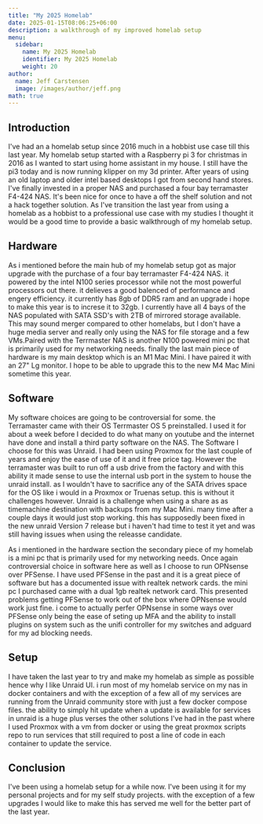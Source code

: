 ```yaml
---
title: "My 2025 Homelab"
date: 2025-01-15T08:06:25+06:00
description: a walkthrough of my improved homelab setup
menu:
  sidebar:
    name: My 2025 Homelab
    identifier: My 2025 Homelab
    weight: 20
author:
  name: Jeff Carstensen
  image: /images/author/jeff.png
math: true
---
```


## Introduction

I've had an  a homelab setup since 2016 much in a hobbist use case till this last year. My homelab setup started with a Raspberry pi 3 for christmas in 2016 as I wanted to start using home assistant in my house. I still have the pi3 today and is now running klipper on my 3d printer.  After years of using an old laptop and older intel based desktops I got from second hand stores. I've finally invested in a proper NAS and purchased a four bay terramaster F4-424 NAS. It's been nice for once to have a off the shelf solution and not a hack together solution.  As I've transition the last year from using a homelab as a hobbist to a professional use case with my studies I thought it would be a good time to provide a basic walkthrough of my homelab setup.

## Hardware

As i mentioned before the main hub of my homelab setup got as major upgrade with the purchase of a four bay terramaster F4-424 NAS. it powered by the intel N100 series processor while not the most powerful processors out there. it delieves a good balenced of performance and engery efficiency. it currently has 8gb of DDR5 ram and an upgrade i hope to make this year is to increse it to 32gb. I currently have all 4 bays of the NAS populated with SATA SSD's with 2TB of mirrored storage available. This may sound merger compared to other homelabs, but I don't have a huge media server and really only using the NAS for file storage and a few VMs.Paired with the Terrmaster NAS is another N100 powered mini pc that is primarily used for my networking needs. finally the last main piece of hardware is my main desktop which is an M1 Mac Mini. I have paired it with an 27" Lg monitor. I hope to be able to upgrade this to the new M4 Mac Mini sometime this year.

## Software

My software choices are going to be controversial for some. the Terramaster came with their OS Terrmaster OS 5 preinstalled. I used it for about a week before I decided to do what many on youtube and the internet have done and install a third party software on the NAS. The Software I choose for this was Unraid. I had been using Proxmox for the last couple of years and enjoy the ease of use of it and it free price tag. However the terramaster was built to run off a usb drive from the factory and with this ability it made sense to use the internal usb port in the system to house the unraid install. as I wouldn't have to sacrifice any of the SATA drives space for the OS like i would in a Proxmox or Truenas setup. this is without it challenges however. Unraid is a challenge when using a share as as timemachine destination with backups from my Mac Mini. many time after a couple days it would just stop working. this has supposedly been fixed in the new unraid Version 7 release but i haven't had time to test it yet and was still having issues when using the releasse candidate.

As i mentioned in the hardware section the secondary piece of my homelab is a mini pc that is primarily used for my networking needs. Once again controversial choice in software here as well as I choose to run OPNsense over PFSense. I have used PFSense in the past and it is a great piece of software but has a documented issue with realtek network cards. the mini pc I purchased came with a dual 1gb realtek network card. This presented problems getting PFSense to work out of the box where OPNsense would work just fine. i come to actually perfer OPNsense in some ways over PFSense only being the ease of seting up MFA and the ability to install plugins on system such as the unifi controller for my switches and adguard for my ad blocking needs.

## Setup

I have taken the last year to try and make my homelab as simple as possible hence why I like Unraid UI. i run most of my homelab service on my nas in docker containers and with the exception of a few all of my services are running from the Unraid community store with just a few docker compose files. the ability to simply hit update when a update is available for services in unraid is a huge plus verses the other solutions I've had in the past where I used Proxmox with a vm from docker or using the great proxmox scripts repo to run services that still required to post a line of code in each container to update the service.


## Conclusion

I've been using a homelab setup for a while now. I've been using it for my personal projects and for my self study projects. with the exception of a few upgrades I would like to make this has served me well for the better part of the last year.
